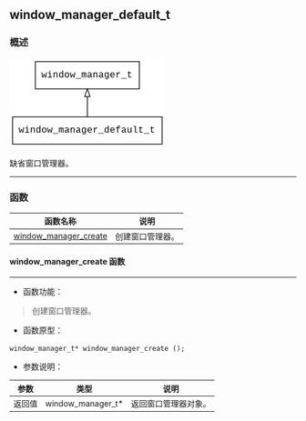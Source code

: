 ## window\_manager\_default\_t
### 概述
![image](images/window_manager_default_t_0.png)

 缺省窗口管理器。

----------------------------------
### 函数
<p id="window_manager_default_t_methods">

| 函数名称 | 说明 | 
| -------- | ------------ | 
| <a href="#window_manager_default_t_window_manager_create">window\_manager\_create</a> | 创建窗口管理器。 |
#### window\_manager\_create 函数
-----------------------

* 函数功能：

> <p id="window_manager_default_t_window_manager_create"> 创建窗口管理器。



* 函数原型：

```
window_manager_t* window_manager_create ();
```

* 参数说明：

| 参数 | 类型 | 说明 |
| -------- | ----- | --------- |
| 返回值 | window\_manager\_t* | 返回窗口管理器对象。 |
